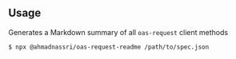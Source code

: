 ## Usage

Generates a Markdown summary of all `oas-request` client methods

```bash
$ npx @ahmadnassri/oas-request-readme /path/to/spec.json
```
